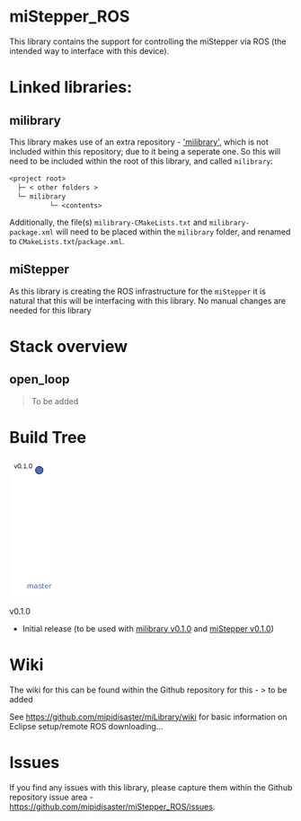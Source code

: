 # miStepper_ROS
This library contains the support for controlling the miStepper via ROS (the intended way to interface with this device).

# Linked libraries:
## milibrary
This library makes use of an extra repository - ['milibrary'](https://github.com/mipidisaster/miLibrary), which is not included within this repository; due to it being a seperate one. So this will need to be included within the root of this library, and called `milibrary`:
```
<project root>
  ├─ < other folders >
  └─ milibrary
          └─ <contents>
```
Additionally, the file(s) `milibrary-CMakeLists.txt` and `milibrary-package.xml` will need to be placed within the `milibrary` folder, and renamed to `CMakeLists.txt`/`package.xml`.

## miStepper
As this library is creating the ROS infrastructure for the `miStepper` it is natural that this will be interfacing with this library. No manual changes are needed for this library

# Stack overview
## open_loop
> To be added


# Build Tree
![build tree](/_image/Build_tree.png)

v0.1.0
* Initial release (to be used with [milibrary v0.1.0](https://github.com/mipidisaster/miLibrary/tree/v0.1.0) and [miStepper v0.1.0](https://github.com/mipidisaster/miStepper))

# Wiki
The wiki for this can be found within the Github repository for this - > to be added

See https://github.com/mipidisaster/miLibrary/wiki for basic information on Eclipse setup/remote ROS downloading...

# Issues
If you find any issues with this library, please capture them within the Github repository issue area - https://github.com/mipidisaster/miStepper_ROS/issues.